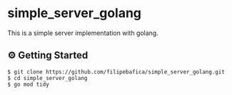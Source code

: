 # simple_server_golang
This is a simple server implementation with golang.

## ⚙️ Getting Started
```
$ git clone https://github.com/filipebafica/simple_server_golang.git
$ cd simple_server_golang
$ go mod tidy
```
